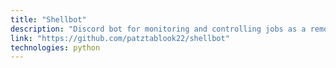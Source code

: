 ```yaml
---
title: "Shellbot"
description: "Discord bot for monitoring and controlling jobs as a remote shell."
link: "https://github.com/patztablook22/shellbot"
technologies: python
---
```

